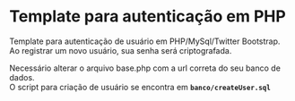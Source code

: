 Template para autenticação em PHP
==============

Template para autenticação de usuário em PHP/MySql/Twitter Bootstrap.<br>
Ao registrar um novo usuário, sua senha será criptografada.<br>

Necessário alterar o arquivo base.php com a url correta do seu banco de dados.<br>
O script para criação de usuário se encontra em <b><code>banco/createUser.sql</code></b>
